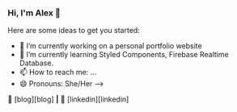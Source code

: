 ### Hi, I'm Alex 👋

Here are some ideas to get you started:

- 🔭 I’m currently working on a personal portfolio website
- 🌱 I’m currently learning Styled Components, Firebase Realtime Database.
- 📫 How to reach me: ...
- 😄 Pronouns: She/Her
-->

🏡 [blog][blog] **|** 
👔 [linkedin][linkedin]
